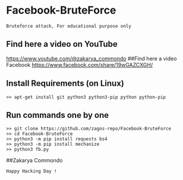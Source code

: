 # Facebook-BruteForce
```
Bruteforce attack, For educational purpose only
```
## Find here a video on YouTube
https://www.youtube.com/@zakarya_commondo
##Find here a video Facebook 
https://www.facebook.com/share/19wGAZCXGH/

## Install Requirements (on Linux)
```
>> apt-get install git python3 python3-pip python python-pip
```

## Run commands one by one
```
>> git clone https://github.com/zagos-repo/Facebook-BruteForce
>> cd Facebook-BruteForce
>> python3 -m pip install requests bs4
>> python3 -m pip install mechanize
>> python3 fb.py 
```
##Zakarya Commondo
~~~
Happy Hacking Day !
~~~
